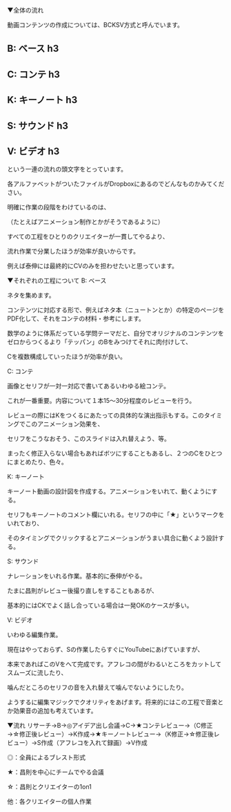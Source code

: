 ▼全体の流れ

動画コンテンツの作成については、BCKSV方式と呼んでいます。

## B: ベース h3

## C: コンテ h3

## K: キーノート h3

## S: サウンド h3

## V: ビデオ h3

という一連の流れの頭文字をとっています。

各アルファベットがついたファイルがDropboxにあるのでどんなものかみてください。

明確に作業の段階をわけているのは、

（たとえばアニメーション制作とかがそうであるように）

すべての工程をひとりのクリエイターが一貫してやるより、

流れ作業で分業したほうが効率が良いからです。

例えば泰伸には最終的にCVのみを担わせたいと思っています。

▼それぞれの工程について
B: ベース

ネタを集めます。

コンテンツに対応する形で、例えばネタ本（ニュートンとか）の特定のページをPDF化して、それをコンテの材料・参考にします。


数学のように体系だっている学問テーマだと、自分でオリジナルのコンテンツをゼロからつくるより「テッパン」のBをみつけてそれに肉付けして、

Cを複数構成していったほうが効率が良い。


C: コンテ

画像とセリフが一対一対応で書いてあるいわゆる絵コンテ。

これが一番重要。内容について１本15〜30分程度のレビューを行う。

レビューの際にはKをつくるにあたっての具体的な演出指示もする。このタイミングでこのアニメーション効果を、

セリフをこうなおそう、このスライドは入れ替えよう、等。

まったく修正入らない場合もあればボツにすることもあるし、２つのCをひとつにまとめたり、色々。

K: キーノート

キーノート動画の設計図を作成する。アニメーションをいれて、動くようにする。

セリフもキーノートのコメント欄にいれる。セリフの中に「★」というマークをいれており、

そのタイミングでクリックするとアニメーションがうまい具合に動くよう設計する。

S: サウンド

ナレーションをいれる作業。基本的に泰伸がやる。

たまに昌則がレビュー後撮り直しをすることもあるが、

基本的にはCKでよく話し合っている場合は一発OKのケースが多い。

V: ビデオ

いわゆる編集作業。

現在はやっておらず、Sの作業したらすぐにYouTubeにあげていますが、

本来であればこのVをへて完成です。アフレコの間がわるいところをカットしてスムーズに流したり、

噛んだところのセリフの音を入れ替えて噛んでないようにしたり。

ようするに編集マジックでクオリティをあげます。将来的にはこの工程で音楽とか効果音の追加も考えています。

▼流れ
リサーチ→B→◎アイデア出し会議→C→★コンテレビュー→（C修正→☆修正後レビュー）→K作成→★キーノートレビュー→（K修正→☆修正後レビュー）→S作成（アフレコを入れて録画）→V作成

◎：全員によるブレスト形式

★：昌則を中心にチームでやる会議

☆：昌則とクリエイターの1on1

他：各クリエイターの個人作業